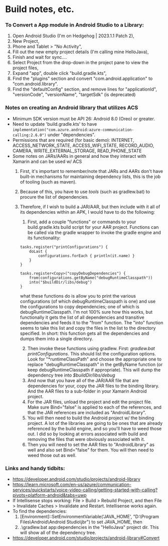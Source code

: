 # Build notes, etc. 

### To Convert a App module in Android Studio to a Library: 

1. Open Android Studio (I'm on Hedgehog | 2023.1.1 Patch 2),
2. New Project,
3. Phone and Tablet > "No Activity",
4. Fill out the new empty project details (I'm calling mine HelloJava),
5. Finish and wait for sync....
6. Select Project from the drop-down in the project pane to view the project files,
7. Expand "app", double click "build.gradle.kts",
8. Find the "plugins" section and convert "com.android.application" to "com.android.library".
9. Find the "defaultConfig" section, and remove lines for "applicationId", "versionCode", "versionName", "targetSdk" (is deprecated)


### Notes on creating an Android library that utilizes ACS

- Minimum SDK version must be API 26: Android 8.0 (Oreo) or greater. 
- Need to update 'build.gradle.kts' to have `implementation("com.azure.android:azure-communication-calling:2.6.0")` under "dependencies". 
- Permissions that are required (for basic demo): INTERNET, ACCESS_NETWORK_STATE, ACCESS_WIFI_STATE, RECORD_AUDIO, CAMERA, WRITE_EXTERNAL_STORAGE, READ_PHONE_STATE
- Some notes on JARs/AARs in general and how they interact with Xamarin and can be used w/ ACS
    1) First, it's important to remember/note that JARs and AARs don't have built-in mechanisms for maintaining dependency lists, this is the job of tooling (such as maven).
    2) Because of this, you have to use _tools_ (such as gradlew.bat) to procure the list of dependencies.
    3) Therefore, if I wish to build a JAR/AAR, but then include with it all of its dependencies within an APK, I would have to do the following: 
        1) First, add a couple "functions" or commands to your build.gradle.kts build script for your AAR project. Functions can be called via the gradle wrapper to invoke the gradle engine and its functionality: 

        ```
        tasks.register("printConfigurations") {
            doLast {
                configurations.forEach { println(it.name) }
            }
        }

        tasks.register<Copy>("copyDebugDependencies") {
            from(configurations.getByName("debugRuntimeClasspath"))
            into("$buildDir/libs/debug")
        }
        ```
        what these functions do is allow you to print the various configurations (of which debugRuntimeClasspath is one) and use the configurations to copy dependencies; one of which is debugRuntimeClasspath. I'm not 100% sure how this 
        works, but functionally it gets the list of all dependencies and transitive dependencies and feeds it to the "from" function. The "into" function seems to take this list and copy the files in the list to the directory specified. In short: 
        this function gets all the dependencies and dumps them into a single directory. 
        
        2) Then invoke these functions using gradlew. First: *gradlew.bat printConfigurations*. This should list the configuration options. Look for "*runtimeClassPath" and choose the appropriate one to replace "debugRuntimeClasspath"
        in the getByName function (or keep debugRuntimeClasspath if appropriate). This will dump the dependency tree into *$buildDir/libs/debug*
        3) And now that you have all of the JAR/AAR file that are dependencies for your, copy the JAR files to the binding library. And the AAR files to a sub-folder in your Xamarin Android project. 
        4) For the JAR files, unload the project and edit the project file. Make sure Bind="false" is applied to each of the references, and that the JAR references are included as "AndroidLibrary". 
        5) You will then need to build the Android project w/ the binding project. A lot of the libraries are going to be ones that are already referenced by the build engine, and so you'll have to weed those out. I did so by looking at errors associated
        with build and removing the files that were obviously associated with it. 
        6) Then you will need to set the AAR files to "AndroidLibrary" as well and also set Bind="false" for them. You will then need to weed those out as well. 

### Links and handy tidbits: 
- https://developer.android.com/studio/projects/android-library
- https://learn.microsoft.com/en-us/azure/communication-services/quickstarts/voice-video-calling/getting-started-with-calling?pivots=platform-android&tabs=uwp
- If Intellisense stops working: File > Build > Rebuild Project, and then File > Invalidate Caches > Invalidate and Restart. Intellisense works again. 
- To find the dependencies: 
    1) [Environment]::SetEnvironmentVariable('JAVA_HOME', "D:\Program Files\Android\Android Studio\jbr") to set JAVA_HOME, then 
    2) .\gradlew.bat app:dependencies in the "HelloJava" project dir. This will show all of the dependency tree.
- https://developer.android.com/studio/projects/android-library#Convert


